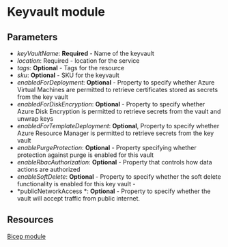 # Keyvault module
## Parameters

* *keyVaultName*: **Required** - Name of the keyvault
* *location*: Required - location for the service
* *tags*: **Optional** - Tags for the resource
* *sku*: **Optional** - SKU for the keyvault
* *enabledForDeployment*: **Optional** - Property to specify whether Azure Virtual Machines are permitted to retrieve certificates stored as secrets from the key vault
* *enabledForDiskEncryption*: **Optional** - Property to specify whether Azure Disk Encryption is permitted to retrieve secrets from the vault and unwrap keys
* *enabledForTemplateDeployment*: **Optional**, Property to specify whether Azure Resource Manager is permitted to retrieve secrets from the key vault
* *enablePurgeProtection*: **Optional** - Property specifying whether protection against purge is enabled for this vault
* *enableRbacAuthorization*: **Optional** - Property that controls how data actions are authorized
* *enableSoftDelete*: **Optional** - Property to specify whether the soft delete functionality is enabled for this key vault -
* *publicNetworkAccess *: **Optional** - Property to specify whether the vault will accept traffic from public internet.

## Resources
[Bicep module](/code/01%20-%20Modules/modules/keyvault.bicep)